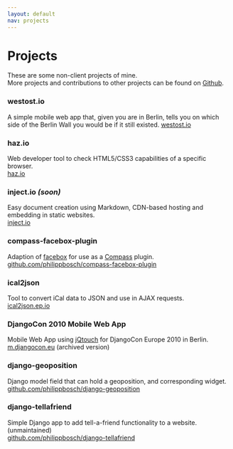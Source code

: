 ```yaml
---
layout: default
nav: projects
---
```


Projects
========

These are some non-client projects of mine.  
More projects and contributions to other projects can be found on [Github](http://github.com/philippbosch/).


### westost.io

A simple mobile web app that, given you are in Berlin, tells you on which side of the Berlin Wall you would be if it still existed.
[westost.io](http://westost.io/)

### haz.io

Web developer tool to check HTML5/CSS3 capabilities of a specific browser.  
[haz.io](http://haz.io/)

### inject.io *(soon)*

Easy document creation using Markdown, CDN-based hosting and embedding in static websites.  
[inject.io](http://inject.io/)

### compass-facebox-plugin

Adaption of [facebox](http://defunkt.github.com/facebox/) for use as a [Compass](http://compass-style.org/) plugin.  
[github.com/philippbosch/compass-facebox-plugin](http://github.com/philippbosch/compass-facebox-plugin)

### ical2json

Tool to convert iCal data to JSON and use in AJAX requests.  
[ical2json.ep.io](http://ical2json.ep.io/)

### DjangoCon 2010 Mobile Web App

Mobile Web App using [jQtouch](http://jqtouch.com/) for DjangoCon Europe 2010 in Berlin.  
[m.djangocon.eu](http://code.pb.io/djangocon-mobile/) (archived version)

### django-geoposition

Django model field that can hold a geoposition, and corresponding widget.  
[github.com/philippbosch/django-geoposition](http://github.com/philippbosch/django-geoposition)

### django-tellafriend

Simple Django app to add tell-a-friend functionality to a website. (unmaintained)  
[github.com/philippbosch/django-tellafriend](http://github.com/philippbosch/django-tellafriend/)

